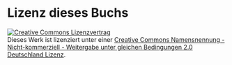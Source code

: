 Lizenz dieses Buchs
===================

<a rel="license" href="http://creativecommons.org/licenses/by-nc-sa/2.0/de/"><img alt="Creative Commons Lizenzvertrag" style="border-width:0" src="http://i.creativecommons.org/l/by-nc-sa/2.0/de/88x31.png" /></a><br />Dieses Werk ist lizenziert unter einer <a rel="license" href="http://creativecommons.org/licenses/by-nc-sa/2.0/de/">Creative Commons Namensnennung - Nicht-kommerziell - Weitergabe unter gleichen Bedingungen 2.0 Deutschland Lizenz</a>.